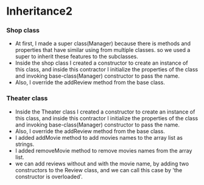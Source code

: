 # Inheritance2

### Shop class 

- At first, I made a super class(Manager) because there is methods and properties that have similar using from multiple classes. so we used a super to inherit these features to the subclasses.  
- Inside the shop class I created a constructor to create an instance of this class, and inside this contractor I initialize the properties of the class and invoking base-class(Manager) constructor to pass the name.  
- Also, I override the addReview method from the base class.  

### Theater class

- Inside the Theater class I created a constructor to create an instance of this class, and inside this contractor I initialize the properties of the class and invoking base-class(Manager) constructor to pass the name.  
- Also, I override the addReview method from the base class.  
- I added addMovie method to add movies names to the array list as strings.  
- I added removeMovie method to remove movies names from the array list.  
- we can add reviews without and with the movie name, by adding two constructors to the Review class, and we can call this case by 'the constructor is overloaded'.